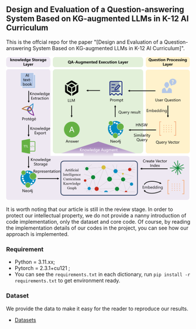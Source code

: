 ## Design and Evaluation of a Question-answering System Based on KG-augmented LLMs in K-12 AI Curriculum

This is the offcial repo for the paper "[Design and Evaluation of a Question-answering System Based on KG-augmented LLMs in K-12 AI Curriculum]".

<div align="center">
  <img src="Fig/OverallArchitecture.png" title="Overall Architecture">
</div>


It is worth noting that our article is still in the review stage.
In order to protect our intellectual property, we do not provide a nanny introduction of code implementation,
only the dataset and core code.
Of course, by reading the implementation details of our codes in the project, you can see how our approach is implemented.

### Requirement
* Python = 3.11.xx;
* Pytorch = 2.3.1+cu121 ;
* You can see the `requirements.txt` in each dictionary, run `pip install -r requirements.txt` to get environment ready.

### Dataset
We provide the data to make it easy for the reader to reproduce our results. 

- [Datasets](Dataset/AIC_ThirdGrade123.json)
